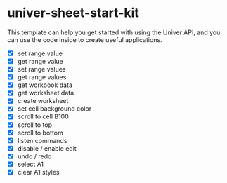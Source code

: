 # univer-sheet-start-kit

This template can help you get started with using the Univer API, and you can use the code inside to create useful applications.

- [x] set range value
- [x] get range value
- [x] set range values
- [x] get range values
- [x] get workbook data
- [x] get worksheet data
- [x] create worksheet
- [x] set cell background color
- [x] scroll to cell B100
- [x] scroll to top
- [x] scroll to bottom
- [x] listen commands
- [x] disable / enable edit
- [x] undo / redo
- [x] select A1
- [x] clear A1 styles
